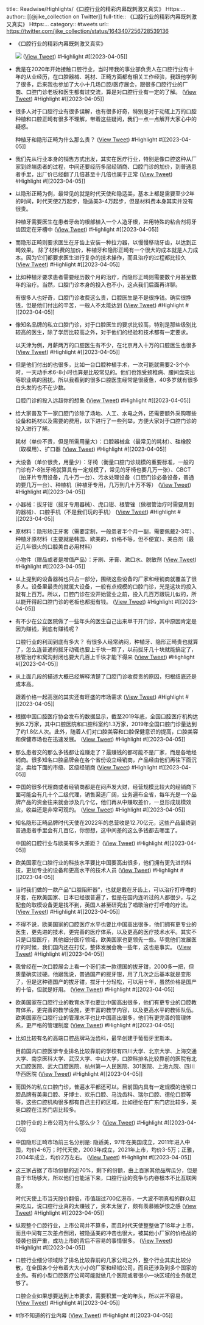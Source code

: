 title:: Readwise/Highlights/《口腔行业的精彩内幕既刺激又真实》 Https:...
author:: [[@jike_collection on Twitter]]
full-title:: 《口腔行业的精彩内幕既刺激又真实》 Https:...
category:: #tweets
url:: https://twitter.com/jike_collection/status/1643407256728539136
- 《口腔行业的精彩内幕既刺激又真实》 
  
  ![](https://pbs.twimg.com/media/Fs6OMMFakAAQbz1.jpg) ([View Tweet](https://twitter.com/jike_collection/status/1643407256728539136)) #Highlight #[[2023-04-05]]
- 我是在2020年开始接触口腔行业，当时带我的事业部负责人在口腔行业有十年的从业经历，在口腔器械、耗材、正畸方面都有相关工作经验，我跟他学到了很多，后来我也参加了大小十几场口腔/医疗展会，跟很多口腔行业的厂商、口腔门诊老板和医生都有过交流，算是对口腔行业有一定的了解。 ([View Tweet](https://twitter.com/jike_collection/status/1643407257877757952)) #Highlight #[[2023-04-05]]
- 很多人对于口腔行业有很多误解，也有很多好奇，特别是对于动辄上万的口腔种植和口腔正畸有很多不理解，带着这些疑问，我们一点一点解开大家心中的疑惑。
  
  种植牙和隐形正畸为什么那么贵？ ([View Tweet](https://twitter.com/jike_collection/status/1643407258636922880)) #Highlight #[[2023-04-05]]
- 我们先从行业本身的销售方式出发，其实在医疗行业，特别是像口腔这种从厂家到终端患者的过程，中间还要经历多层经销商、口腔门诊的加价，到普通患者手里，出厂价已经翻了几倍甚至十几倍也属于正常 ([View Tweet](https://twitter.com/jike_collection/status/1643407259396083713)) #Highlight #[[2023-04-05]]
- 以隐形正畸为例，最常见的就是时代天使和隐适美，基本上都是需要至少2年的时间，时代天使2万起步，隐适美3-4万起步，但是材料费本身其实并没有很贵。
  
  种植牙需要医生在患者牙齿的根部植入一个人造牙根，并用特殊的粘合剂将牙齿固定在牙槽中 ([View Tweet](https://twitter.com/jike_collection/status/1643407260121722880)) #Highlight #[[2023-04-05]]
- 而隐形正畸则要求医生在牙齿上安装一种拉力器，以慢慢移动牙齿，以达到正畸效果。
  除了材料费的加价，种植牙和隐形正畸有一个很大的成本就是人力成本。因为它们都要求医生进行复杂的技术操作，而且治疗的过程都比较久 ([View Tweet](https://twitter.com/jike_collection/status/1643407260822163457)) #Highlight #[[2023-04-05]]
- 比如种植牙要求患者需要经历数个月的治疗，而隐形正畸则需要数个月甚至数年的治疗。当然，口腔门诊本身的投入也不小，这点我们后面再详聊。
  
  有很多人也好奇，口腔门诊收费这么贵，口腔医生是不是很挣钱。确实很挣钱，但是他们付出的辛苦，一般人不太能达到 ([View Tweet](https://twitter.com/jike_collection/status/1643407261531000834)) #Highlight #[[2023-04-05]]
- 像知名品牌的私立口腔门诊，对于口腔医生的要求比较高，特别是那些级别比较高的医生，除了学历比较高之外，对于他们的经验和技术都有一定要求。
  
  以天津为例，月薪两万的口腔医生有不少，在北京月入十万的口腔医生也很多 ([View Tweet](https://twitter.com/jike_collection/status/1643407262252408832)) #Highlight #[[2023-04-05]]
- 但是他们付出的也很多，比如一台口腔种植手术，一次可能就需要2-3个小时，一天动手术6-8小时也算是比较常见的。他们也饱受颈椎病、腰间盘突出等职业病的困扰。所以我看到的很多口腔医生经常是很疲惫，40多岁就有很多白头发的也不在少数。
  
  口腔门诊的投入远超你的想象 ([View Tweet](https://twitter.com/jike_collection/status/1643407263007408129)) #Highlight #[[2023-04-05]]
- 给大家普及下一家口腔门诊除了场地、人工、水电之外，还需要额外采购哪些设备和耗材以及需要的费用，以下进行了一些列举，方便大家对于口腔门诊的投入进行了解。
  
  耗材（单价不贵，但是所需用量大）：口腔器械盒（最常见的耗材）、硅橡胶（取模用）、扩口器 ([View Tweet](https://twitter.com/jike_collection/status/1643407263741415426)) #Highlight #[[2023-04-05]]
- 大设备（单价很贵，用量少）：牙椅（衡量口腔门诊规模的重要标准，一般的门诊有7-8张牙椅就算具有一定规模了，常见的牙椅也要几万一张）、CBCT（拍牙片专用设备，几十万一台）、污水处理设备（口腔门诊必备设备，普通的要几万一台）、种植机（种植牙专用，几万到几十万不等） ([View Tweet](https://twitter.com/jike_collection/status/1643407264479612929)) #Highlight #[[2023-04-05]]
- 小器械：拔牙钳（拔牙专用器械）、虎口钳、根管锉（做根管治疗时需要用到的器械）、口腔手机（不是我们玩的手机） ([View Tweet](https://twitter.com/jike_collection/status/1643407265171660801)) #Highlight #[[2023-04-05]]
- 原材料：隐形矫正牙套（需要定制，一般患者半个月一副，需要佩戴2-3年）、种植牙原材料（主要就是韩国、欧美的，价格不等，但不便宜）、美白剂（最近几年很火的口腔美白必用材料）
  
  小物件（赠品或者是增值产品）：牙刷、牙膏、漱口水、脱敏剂 ([View Tweet](https://twitter.com/jike_collection/status/1643407265838542848)) #Highlight #[[2023-04-05]]
- 以上提到的设备器械也只占一部分，围绕这些设备的厂家和经销商就覆盖了很多人。设备里最贵的就属大设备，一般有点规模的口腔门诊，光是这块的投入就有上百万。所以，口腔门诊在没开始营业之前，投入几百万跟玩儿似的，所以能开得起口腔门诊的老板也都挺有钱。 ([View Tweet](https://twitter.com/jike_collection/status/1643407266518016000)) #Highlight #[[2023-04-05]]
- 有不少在公立医院做了一些年头的医生自己出来单干开门诊，其中原因肯定是因为赚钱，到底有赚钱呢？
  
  口腔行业的利润到底有多大？
  有很多人经常纳闷，种植牙、隐形正畸贵也就算了，怎么连普通的拔牙动辄也要上千块一颗了，以前拔牙几十块就能搞定了，根管治疗和窝沟封闭也要大几百上千块才能下得来 ([View Tweet](https://twitter.com/jike_collection/status/1643407267243655169)) #Highlight #[[2023-04-05]]
- 从上面几段的描述大概已经解释清楚了口腔门诊收费贵的原因，归根结底还是成本高。
  
  跟着价格一起高涨的其实还有旺盛的市场需求 ([View Tweet](https://twitter.com/jike_collection/status/1643407267948281858)) #Highlight #[[2023-04-05]]
- 根据中国口腔医疗协会发布的数据显示，截至2019年底，全国口腔医疗机构达到6.2万家，其中口腔医院和口腔科室约1.3万家，2019年全国口腔门诊量达到了约1.8亿人次。此外，随着人们对口腔美容和口腔保健意识的提高，口腔美容和保健市场也在迅速发展。 ([View Tweet](https://twitter.com/jike_collection/status/1643407268669689856)) #Highlight #[[2023-04-05]]
- 那么患者交的那么多钱都让谁赚走了？最赚钱的都可能不是厂家，而是各地经销商。很多知名口腔品牌会在各个省份设立经销商，产品经由他们再往下面沉淀，卖给下面的市级、区级经销商 ([View Tweet](https://twitter.com/jike_collection/status/1643407269386915840)) #Highlight #[[2023-04-05]]
- 中国的很多代理商或者经销商都是在闷声发大财，经营规模比较大的经销商下面可能会有几十个二级代理，销售渠道广阔，业务遍布全省，每年光是一个品牌产品的资金往来就会涉及几个亿，他们再从中赚取差价，一旦形成规模效应，收益还是非常可观的。 ([View Tweet](https://twitter.com/jike_collection/status/1643407270099947521)) #Highlight #[[2023-04-05]]
- 知名隐形正畸品牌时代天使在2022年的总营收是12.70亿元，这些产品最终到普通患者手里会有几百亿，你想想，这中间差的这么多钱都去哪里了。
  
  中国的口腔行业与欧美有多大差距？ ([View Tweet](https://twitter.com/jike_collection/status/1643407270779453440)) #Highlight #[[2023-04-05]]
- 欧美国家在口腔行业的科技水平要比中国要高出很多，他们拥有更先进的科技，更加专业的设备和更高水平的技术人员 ([View Tweet](https://twitter.com/jike_collection/status/1643407271542788096)) #Highlight #[[2023-04-05]]
- 当时我们做的一款产品“口腔阻鼾器”，也就是戴在牙齿上，可以治疗打呼噜的牙套，在欧美国家、日本已经很普遍了，但是在国内连听过的人都很少，与之配套的取模设备更是找不到，英国人甚至研究出了唱歌治疗打呼噜的疗法。 ([View Tweet](https://twitter.com/jike_collection/status/1643407272390057984)) #Highlight #[[2023-04-05]]
- 不得不说，欧美国家的口腔医疗水平也要比中国高出很多，他们拥有更专业的医生，更先进的技术，更完善的医疗体系，以及更高的医疗技术水平。其实不只是口腔医疗，其他细分医疗领域，欧美国家也更领先一些。毕竟他们发展医疗的时候，我们国内还在打仗，整体发展会晚一些年，这也是事实。 ([View Tweet](https://twitter.com/jike_collection/status/1643407273073741824)) #Highlight #[[2023-04-05]]
- 我曾经在一次口腔展会上看一个哥们卖一款德国的拔牙钳，2000多一把，但质量确实过硬。他跟我说，普通国产的拔牙钳，用了几次之后基本就是变形了，但是这种德国产的拔牙钳，拔牙十分轻松，可以用十年，虽然价格是国产的十倍，但就是好用。 ([View Tweet](https://twitter.com/jike_collection/status/1643407273782566912)) #Highlight #[[2023-04-05]]
- 欧美国家在口腔行业的教育水平也要比中国高出很多，他们有更专业的口腔教育体系，更完善的教学设施，更丰富的教学内容，以及更高水平的教师队伍。欧美国家在口腔行业的管理水平也比中国高出很多，他们有更完善的管理体系，更严格的管理制度 ([View Tweet](https://twitter.com/jike_collection/status/1643407274487201792)) #Highlight #[[2023-04-05]]
- 比如比较有名的高端口腔品牌马泷齿科，最早创建于葡萄牙里斯本。
  
  目前国内口腔医学专业排名比较靠前的学校有四川大学、北京大学、上海交通大学、南京医科大学、武汉大学、中山大学，口腔科排名比较靠前的医院有北大口腔医院、武大口腔医院、杭州第一人民医院、301医院、上海九院、四川华西医院 ([View Tweet](https://twitter.com/jike_collection/status/1643407275162468353)) #Highlight #[[2023-04-05]]
- 而国外的私立口腔门诊，普遍水平都还可以。目前国内具有一定规模的连锁口腔品牌有美奥口腔、牙博士、欢乐口腔、马泷齿科、瑞尔口腔、德伦口腔等等，这些口腔机构很多都有自己主打的区域，比如德伦在广东门店比较多，美奥口腔在江苏门店比较多。
  
  口腔行业的上市公司为什么那么少？ ([View Tweet](https://twitter.com/jike_collection/status/1643407275862949890)) #Highlight #[[2023-04-05]]
- 中国隐形正畸市场前三名分别是: 隐适美，97年在美国成立，2011年进入中国，均价4-6万；时代天使，2003年成立，2021年上市，均价3-5万；正雅，2004年成立，均价2万左右。 ([View Tweet](https://twitter.com/jike_collection/status/1643407276550782977)) #Highlight #[[2023-04-05]]
- 这三家占据了市场份额的近70%，剩下的份额，由上百家其他品牌瓜分，但是由于市场够大，所以他们也能活下来，口腔行业的竞争与内卷根本不比互联网差。
  
  时代天使上市当天股价翻倍，市值超过700亿港币，一大波不明真相的群众赶来吃瓜，说口腔行业真的太赚钱了，资本太狠了，颇有羡慕嫉妒恨之感 ([View Tweet](https://twitter.com/jike_collection/status/1643407277259640834)) #Highlight #[[2023-04-05]]
- 纵观整个口腔行业，上市公司并不算多，而且时代天使整整做了18年才上市，而且中间有三次差点倒闭，被隐适美的冲击也很大，被其他小厂家的价格战的侵袭也很严重，成功上市的背后不容易的事情很多。 ([View Tweet](https://twitter.com/jike_collection/status/1643407277960097793)) #Highlight #[[2023-04-05]]
- 口腔行业细分领域除了排名比较靠前的几家公司之外，整个行业其实比较分散，在全国各个分布着大大小小的厂家和经销公司，而且还涉及到多个国家的业务。有的小型口腔医疗公司可能就做几个医院或者很小一块区域的业务就足够了。
  
  口腔企业如果想要达到上市要求，需要积累一定的年头，所以并不容易。 ([View Tweet](https://twitter.com/jike_collection/status/1643407278656348162)) #Highlight #[[2023-04-05]]
- #你不知道的行业内幕 ([View Tweet](https://twitter.com/jike_collection/status/1643407279348383745)) #Highlight #[[2023-04-05]]